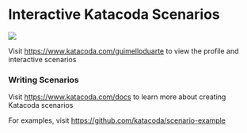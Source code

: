 # Interactive Katacoda Scenarios

[![](http://shields.katacoda.com/katacoda/guimelloduarte/count.svg)](https://www.katacoda.com/guimelloduarte "Get your profile on Katacoda.com")

Visit https://www.katacoda.com/guimelloduarte to view the profile and interactive scenarios

### Writing Scenarios
Visit https://www.katacoda.com/docs to learn more about creating Katacoda scenarios

For examples, visit https://github.com/katacoda/scenario-example
